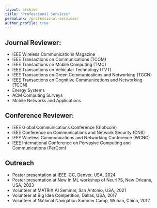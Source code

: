 ```yaml
---
layout: archive
title: "Professional Services"
permalink: /professional-services/
author_profile: true
---
```


Journal Reviewer:
------
- IEEE Wireless Communications Magazine
- IEEE Transactions on Communications (TCOM)
- IEEE Transactions on Mobile Computing (TMC)
- IEEE Transactions on Vehicular Technology (TVT)
- IEEE Transactions on Green Communications and Networking (TGCN)
- IEEE Transactions on Cognitive Communications and Networking (TCCN)
- Energy Systems
- ACM Computing Surveys
- Mobile Networks and Applications 


Conference Reviewer:
------
- IEEE Global Communications Conference (Globcom)
- IEEE Conference on Communications and Network Security (CNS)
- IEEE Wireless Communications and Networking Conference (WCNC)
- IEEE International Conference on Pervasive Computing and Communications (PerCom)


Outreach
------
- Poster presentation at IEEE ICC, Denver, USA, 2024
- Poster presentation at New In ML workshop of NeurIPS, New Orleans, USA, 2023
- Volunteer at MATRIX AI Seminar, San Antonio, USA, 2021
- Volunteer at Big Idea Competition, Dallas, USA, 2017
- Volunteer at National Navigation Summer Camp, Wuhan, China, 2012
